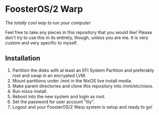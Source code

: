 # FoosterOS/2 Warp

_The totally cool way to run your computer_

Feel free to take any pieces in this repository that you would like! Please don't try to use this in its entirety, though, unless you are me. It is very custom and very specific to myself.


## Installation

1. Partition the disks with at least an EFI System Partition and preferably root and swap in an encrypted LVM.
2. Mount partitions under /mnt in the NixOS live install media.
3. Make parent directories and clone this repository into /mnt/etc/nixos.
4. Run nixos-install.
5. Reboot into the new system and login as root.
6. Set the password for user account "lily".
7. Logout and your FoosterOS/2 Warp system is setup and ready to go!
